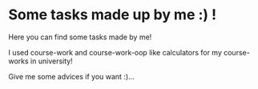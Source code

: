 # Some tasks made up by me :) !

Here you can find some tasks made by me!

I used course-work and course-work-oop like calculators for my course-works in university!

Give me some advices if you want :)...
